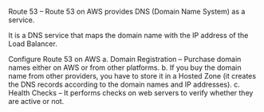 Route 53 – Route 53 on AWS provides DNS (Domain Name System) as a service.

It is a DNS service that maps the domain name with the IP address of the Load Balancer.

Configure Route 53 on AWS
a. Domain Registration – Purchase domain names either on AWS or from other platforms.
b. If you buy the domain name from other providers, you have to store it in a Hosted Zone (it creates the DNS records according to the domain names and IP addresses).
c. Health Checks – It performs checks on web servers to verify whether they are active or not.
